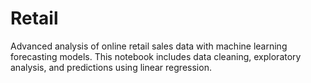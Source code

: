 # Retail
Advanced analysis of online retail sales data with machine learning forecasting models. This notebook includes data cleaning, exploratory analysis, and predictions using linear regression.
